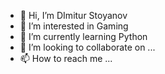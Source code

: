 - 👋 Hi, I’m DImitur Stoyanov
- 👀 I’m interested in Gaming
- 🌱 I’m currently learning Python
- 💞️ I’m looking to collaborate on ...
- 📫 How to reach me ...

<!---
mitko971/mitko971 is a ✨ special ✨ repository because its `README.md` (this file) appears on your GitHub profile.
You can click the Preview link to take a look at your changes.
--->
